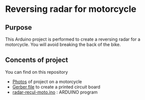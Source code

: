 # Reversing radar for motorcycle

## Purpose

This Arduino project is performed to create a reversing radar for a motorcycle.
You will avoid breaking the back of the bike.

## Concents of project

You can find on this repository
- [Photos](https://github.com/turbo-xav/arduino-radar-recul-moto/tree/master/photos) of project on a motorcycle
- [Gerber file](https://github.com/turbo-xav/arduino-radar-recul-moto/blob/master/gerbers/Gerber_pcb%20complet%20radar%20%2B%20barre%20led_20190922212650.zip) to create a printed circuit board
- [radar-recul-moto.ino](https://github.com/turbo-xav/arduino-radar-recul-moto/blob/master/radar-recul-moto.ino) : ARDUINO program
